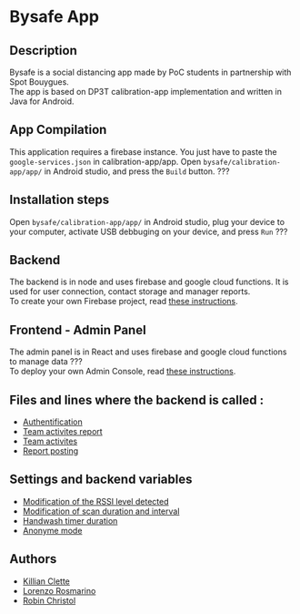 # Bysafe App

## Description

Bysafe is a social distancing app made by PoC students in partnership with Spot Bouygues.  
The app is based on DP3T calibration-app implementation and written in Java for Android.  

## App Compilation

This application requires a firebase instance. You just have to paste the `google-services.json` in calibration-app/app.
Open `bysafe/calibration-app/app/` in Android studio, and press the `Build` button. ???

## Installation steps

Open `bysafe/calibration-app/app/` in Android studio, plug your device to your computer, activate USB debbuging on your device, and press `Run` ???

## Backend

The backend is in node and uses firebase and google cloud functions. It is used for user connection, contact storage and manager reports.  
To create your own Firebase project, read [these instructions](back/README.MD).  

## Frontend - Admin Panel

The admin panel is in React and uses firebase and google cloud functions to manage data ???  
To deploy your own Admin Console, read [these instructions](admin_panel/README.MD).

## Files and lines where the backend is called : 
- [Authentification](https://github.com/PoCFrance/Bysafe/blame/master/calibration-app/app/src/main/java/com/bouygues/bysafe/auth/AuthActivity.java#L193)
- [Team activites report](https://github.com/PoCFrance/Bysafe/blame/master/calibration-app/app/src/main/java/com/bouygues/bysafe/report/TeamActivitiesReportFragment.java#L154)
- [Team activites](https://github.com/PoCFrance/Bysafe/blame/master/calibration-app/app/src/main/java/com/bouygues/bysafe/report/TeamActivitiesFragment.java#L111) 
- [Report posting](https://github.com/PoCFrance/Bysafe/blame/master/calibration-app/app/src/main/java/com/bouygues/bysafe/MainActivity.java#L302)

## Settings and backend variables

- [Modification of the RSSI level detected](https://github.com/PoCFrance/Bysafe/blame/master/dp3t-sdk/sdk/src/main/java/org/dpppt/android/sdk/internal/AppConfigManager.java#L61)
- [Modification of scan duration and interval](https://github.com/PoCFrance/Bysafe/blame/master/dp3t-sdk/sdk/src/main/java/org/dpppt/android/sdk/internal/AppConfigManager.java#L59)
- [Handwash timer duration](https://github.com/PoCFrance/Bysafe/blame/master/calibration-app/app/src/main/java/com/bouygues/bysafe/handwash/HandwashFragment.java#L41)
- [Anonyme mode](https://github.com/PoCFrance/Bysafe/blame/master/calibration-app/app/src/main/java/com/bouygues/bysafe/auth/AuthActivity.java#L57)

## Authors
- [Killian Clette](https://github.com/Skerilyo)
- [Lorenzo Rosmarino](https://github.com/Drysque)
- [Robin Christol](https://github.com/ltsrc)
